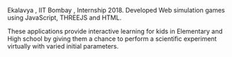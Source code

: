 Ekalavya , IIT Bombay , Internship 2018.
Developed Web simulation games using JavaScript, THREEJS and HTML.

These applications provide interactive learning for kids in Elementary and High school by giving them a chance to perform a scientific experiment virtually with varied initial parameters.

